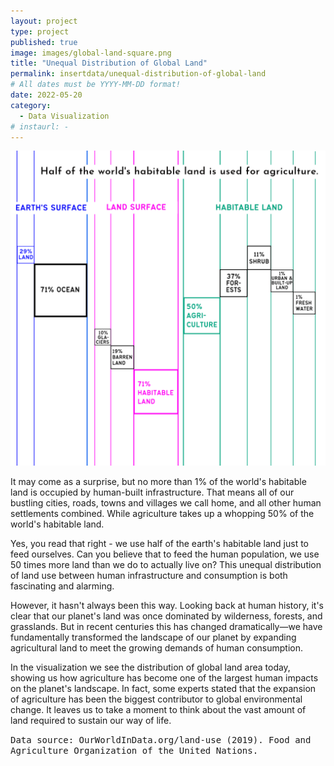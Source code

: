 ```yaml
---
layout: project
type: project
published: true
image: images/global-land-square.png
title: "Unequal Distribution of Global Land"
permalink: insertdata/unequal-distribution-of-global-land
# All dates must be YYYY-MM-DD format!
date: 2022-05-20
category:
  - Data Visualization
# instaurl: -
---
```


<img class="ui fluid image" src="/images/global-land.png">

It may come as a surprise, but no more than 1% of the world's habitable land is occupied by human-built infrastructure. That means all of our bustling cities, roads, towns and villages we call home, and all other human settlements combined. While agriculture takes up a whopping 50% of the world's habitable land.

Yes, you read that right - we use half of the earth's habitable land just to feed ourselves. Can you believe that to feed the human population, we use 50 times more land than we do to actually live on? This unequal distribution of land use between human infrastructure and consumption is both fascinating and alarming.

However, it hasn't always been this way. Looking back at human history, it's clear that our planet's land was once dominated by wilderness, forests, and grasslands. But in recent centuries this has changed dramatically—we have fundamentally transformed the landscape of our planet by expanding agricultural land to meet the growing demands of human consumption.

In the visualization we see the distribution of global land area today, showing us how agriculture has become one of the largest human impacts on the planet's landscape. In fact, some experts stated that the expansion of agriculture has been the biggest contributor to global environmental change. It leaves us to take a moment to think about the vast amount of land required to sustain our way of life.

<samp>Data source: OurWorldInData.org/land-use (2019). Food and Agriculture Organization of the United Nations.</samp>
